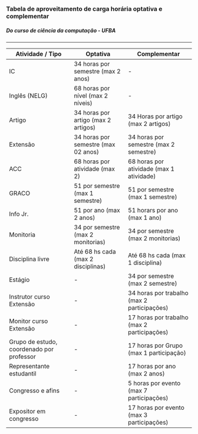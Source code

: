 ### Tabela de aproveitamento de carga horária optativa e complementar
##### Do curso de ciência da computação - UFBA

-------

Atividade / Tipo | Optativa | Complementar
--- | --- | --- |
IC | 34 horas por semestre (max 2 anos) | -
Inglês  (NELG) | 68 horas por nível (max 2 níveis) | -
Artigo | 34 horas por artigo (max 2 artigos) | 34 Horas por artigo (max 2 artigos)
Extensão | 34 horas por semestre (max 02 anos) | 34 horas por semestre (max 2 semestre)
ACC | 68 horas por atividade (max 2) | 68 horas por atividade (max 1 atividade)
GRACO | 51 por semestre (max 1 semestre) | 51 por semestre (max 1 semestre)
Info Jr. | 51 por ano (max 2 anos) | 51 horars por ano (max 1 ano)
Monitoria | 34 por semestre (max 2 monitorias) | 34 por semestre (max 2 monitorias)
Disciplina livre | Até 68 hs cada (max 2 disciplinas) | Até 68 hs cada (max 1 disciplina)
Estágio | - | 34 por semestre (max 2 semestre)
Instrutor curso Extensão | - | 34 horas por trabalho (max 2 participações)
Monitor curso Extensão | - | 17 horas por trabalho (max 2 participações)
Grupo de estudo, coordenado por professor  | - |17 horas por Grupo (max 1 participação)
Representante estudantil | - | 17 horas por ano (max 2 anos)
Congresso e afins | - | 5 horas por evento (max 7 participações)
Expositor em congresso | - | 17 horas por evento (max 3 participações) 

